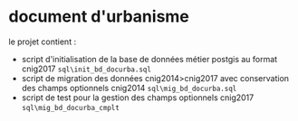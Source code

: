 # document d'urbanisme

le projet contient :
* script d'initialisation de la base de données métier postgis au format cnig2017 `sql\init_bd_docurba.sql`
* script de migration des données cnig2014>cnig2017 avec conservation des champs optionnels cnig2014 `sql\mig_bd_docurba.sql`
* script de test pour la gestion des champs optionnels cnig2017 `sql\mig_bd_docurba_cmplt` 

